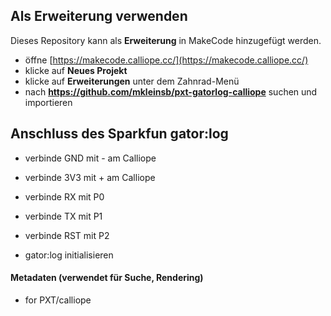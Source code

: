 ## Als Erweiterung verwenden

Dieses Repository kann als **Erweiterung** in MakeCode hinzugefügt werden.

* öffne [https://makecode.calliope.cc/](https://makecode.calliope.cc/)
* klicke auf **Neues Projekt**
* klicke auf **Erweiterungen** unter dem Zahnrad-Menü
* nach **https://github.com/mkleinsb/pxt-gatorlog-calliope** suchen und importieren

## Anschluss des Sparkfun gator:log

* verbinde GND mit - am Calliope
* verbinde 3V3 mit + am Calliope
* verbinde RX  mit  P0
* verbinde TX  mit  P1
* verbinde RST mit  P2

* gator:log initialisieren

#### Metadaten (verwendet für Suche, Rendering)

* for PXT/calliope
<script src="https://makecode.com/gh-pages-embed.js"></script><script>makeCodeRender("{{ site.makecode.home_url }}", "{{ site.github.owner_name }}/{{ site.github.repository_name }}");</script>
